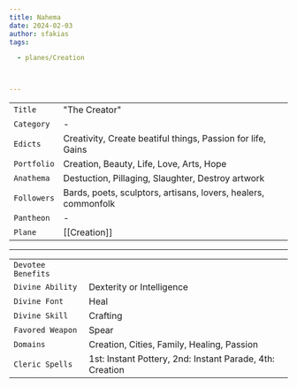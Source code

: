 ```yaml
---
title: Nahema
date: 2024-02-03
author: sfakias
tags:

  - planes/Creation



---
```

| | |
| --- | --- |
| `Title` | "The Creator" |
| `Category` | - |
| `Edicts` | Creativity, Create beatiful things, Passion for life, Gains |
| `Portfolio` | Creation, Beauty, Life, Love, Arts, Hope |
| `Anathema` | Destuction, Pillaging, Slaughter, Destroy artwork |
| `Followers` | Bards, poets, sculptors, artisans, lovers, healers, commonfolk |
| `Pantheon` | - |
| `Plane` | [[Creation]] |

---
| | |
| --- | --- |
| `Devotee Benefits` |
| `Divine Ability` | Dexterity or Intelligence |
| `Divine Font` | Heal |
| `Divine Skill` | Crafting |
| `Favored Weapon` | Spear |
| `Domains` | Creation, Cities, Family, Healing, Passion |
| `Cleric Spells` | 1st: Instant Pottery, 2nd: Instant Parade, 4th: Creation |
